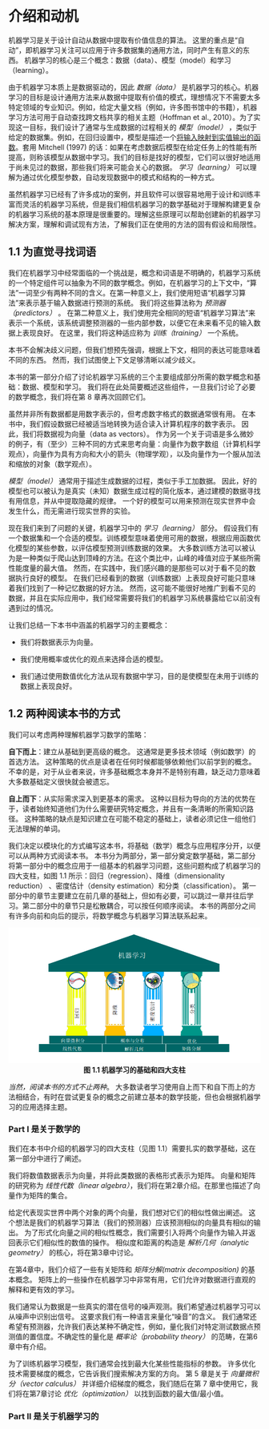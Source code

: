 # 介绍和动机

机器学习是关于设计自动从数据中提取有价值信息的算法。 这里的重点是“自动”，即机器学习关注可以应用于许多数据集的通用方法，同时产生有意义的东西。 机器学习的核心是三个概念：数据（data）、模型（model）和学习（learning）。

由于机器学习本质上是数据驱动的，因此 _数据（data）_ 是机器学习的核心。机器学习的目标是设计通用方法来从数据中提取有价值的模式，理想情况下不需要太多特定领域的专业知识。例如，给定大量文档（例如，许多图书馆中的书籍），机器学习方法可用于自动查找跨文档共享的相关主题（Hoffman et al., 2010）。为了实现这一目标，我们设计了通常与生成数据的过程相关的 _模型（model）_ ，类似于给定的数据集。例如，在回归设置中，模型是描述一个[将输入映射到实值输出的函数](https://baike.baidu.com/item/%E5%AE%9E%E5%80%BC%E5%87%BD%E6%95%B0/7037793)。套用 Mitchell (1997) 的话：如果在考虑数据后模型在给定任务上的性能有所提高，则称该模型从数据中学习。我们的目标是找好的模型，它们可以很好地适用于尚未见过的数据，那些我们将来可能会关心的数据。 _学习（learning）_ 可以理解为通过优化模型参数，自动发现数据中的模式和结构的一种方式。

虽然机器学习已经有了许多成功的案例，并且软件可以很容易地用于设计和训练丰富而灵活的机器学习系统，但是我们相信机器学习的数学基础对于理解构建更复杂的机器学习系统的基本原理是很重要的。理解这些原理可以帮助创建新的机器学习解决方案，理解和调试现有方法，了解我们正在使用的方法的固有假设和局限性。

## 1.1 为直觉寻找词语

我们在机器学习中经常面临的一个挑战是，概念和词语是不明确的，机器学习系统的一个特定组件可以抽象为不同的数学概念。例如，在机器学习的上下文中，“算法”一词至少有两种不同的含义。在第一种意义上，我们使用短语“机器学习算法”来表示基于输入数据进行预测的系统。 我们将这些算法称为 _预测器（predictors）_ 。 在第二种意义上，我们使用完全相同的短语“机器学习算法”来表示一个系统，该系统调整预测器的一些内部参数，以便它在未来看不见的输入数据上表现良好。 在这里，我们将这种适应称为 _训练（training）_ 一个系统。

本书不会解决歧义问题，但我们想预先强调，根据上下文，相同的表达可能意味着不同的东西。 然而，我们试图使上下文足够清晰以减少歧义。

本书的第一部分介绍了讨论机器学习系统的三个主要组成部分所需的数学概念和基础：数据、模型和学习。 我们将在此处简要概述这些组件，一旦我们讨论了必要的数学概念，我们将在第 8 章再次回顾它们。

虽然并非所有数据都是用数字表示的，但考虑数字格式的数据通常很有用。 在本书中，我们假设数据已经被适当地转换为适合读入计算机程序的数字表示。 因此，我们将数据视为向量（data as vectors）。 作为另一个关于词语是多么微妙的例子，有（至少）三种不同的方式来思考向量：向量作为数字数组（计算机科学观点），向量作为具有方向和大小的箭头（物理学观），以及向量作为一个服从加法和缩放的对象（数学观点）。

_模型（model）_ 通常用于描述生成数据的过程，类似于手工加数据。 因此，好的模型也可以被认为是真实（未知）数据生成过程的简化版本，通过建模的数据寻找有用信息，并从中提取隐藏的规律。 一个好的模型可以用来预测在现实世界中会发生什么，而无需进行现实世界的实验。

现在我们来到了问题的关键，机器学习中的 _学习（learning）_ 部分。 假设我们有一个数据集和一个合适的模型。训练模型意味着使用可用的数据，根据应用函数优化模型的某些参数，以评估模型预测训练数据的效果。 大多数训练方法可以被认为是一种类似于爬山达到顶峰的方法。在这个类比中，山峰的峰值对应于某些所需性能度量的最大值。 然而，在实践中，我们感兴趣的是那些可以对于看不见的数据执行良好的模型。 在我们已经看到的数据（训练数据）上表现良好可能只意味着我们找到了一种记忆数据的好方法。 然而，这可能不能很好地推广到看不见的数据，并且在实际应用中，我们经常需要将我们的机器学习系统暴露给它以前没有遇到过的情况。

让我们总结一下本书中涵盖的机器学习的主要概念：

- 我们将数据表示为向量。

- 我们使用概率或优化的观点来选择合适的模型。

- 我们通过使用数值优化方法从现有数据中学习，目的是使模型在未用于训练的数据上表现良好。


## 1.2 两种阅读本书的方式

我们可以考虑两种理解机器学习数学的策略：

**自下而上**：建立从基础到更高级的概念。 这通常是更多技术领域（例如数学）的首选方法。 这种策略的优点是读者在任何时候都能够依赖他们以前学到的概念。 不幸的是，对于从业者来说，许多基础概念本身并不是特别有趣，缺乏动力意味着大多数基础定义很快就会被遗忘。

**自上而下**：从实际需求深入到更基本的需求。 这种以目标为导向的方法的优势在于，读者始终知道他们为什么需要研究特定概念，并且有一条清晰的所需知识路径。 这种策略的缺点是知识建立在可能不稳定的基础上，读者必须记住一组他们无法理解的单词。

我们决定以模块化的方式编写这本书，将基础（数学）概念与应用程序分开，以便可以从两种方式阅读本书。 本书分为两部分，第一部分奠定数学基础，第二部分将第一部分中的概念应用于一组基本的机器学习问题，这些问题构成了机器学习的四大支柱，如图 1.1 所示：回归（regression）、降维（dimensionality reduction） 、密度估计（density estimation）和分类（classification）。 第一部分中的章节主要建立在前几章的基础上，但如有必要，可以跳过一章并往后学习。第二部分中的章节只是松散耦合，可以按任何顺序阅读。 本书的两部分之间有许多向前和向后的提示，将数学概念与机器学习算法联系起来。

<p align="center">
  <img src="https://raw.githubusercontent.com/dxxzst/mml-book-chinese/main/docs/images/Figure1.1.png" alt="图 1.1 机器学习的基础和四大支柱" title="图 1.1 机器学习的基础和四大支柱" /><br>
   <b>图 1.1 机器学习的基础和四大支柱</b><br>
</p>

_当然，阅读本书的方式不止两种_。 大多数读者学习使用自上而下和自下而上的方法相结合，有时在尝试更复杂的概念之前建立基本的数学技能，但也会根据机器学习的应用选择主题。

### Part I 是关于数学的

我们在本书中介绍的机器学习的四大支柱（见图 1.1）需要扎实的数学基础，这在第一部分中进行了阐述。

我们将数值数据表示为向量，并将此类数据的表格形式表示为矩阵。 向量和矩阵的研究称为 _线性代数（linear algebra）_，我们将在第2章介绍。在那里也描述了向量作为矩阵的集合。

给定代表现实世界中两个对象的两个向量，我们想对它们的相似性做出阐述。 这个想法是我们的机器学习算法（我们的预测器）应该预测相似的向量具有相似的输出。 为了形式化向量之间的相似性概念，我们需要引入将两个向量作为输入并返回表示它们相似性的数值的操作。 相似度和距离的构造是 _解析几何（analytic geometry）_ 的核心，将在第3章中讨论。

在第4章中，我们介绍了一些有关矩阵和 _矩阵分解(matrix decomposition)_ 的基本概念。 矩阵上的一些操作在机器学习中非常有用，它们允许对数据进行直观的解释和更有效的学习。

我们通常认为数据是一些真实的潜在信号的噪声观测。我们希望通过机器学习可以从噪声中识别出信号。 这要求我们有一种语言来量化“噪音”的含义。 我们通常还希望有预测器，允许我们表达某种不确定性，例如，量化我们对特定测试数据点预测值的置信度。不确定性的量化是 _概率论（probability theory）_ 的范畴，在第6章中有介绍。

为了训练机器学习模型，我们通常会找到最大化某些性能指标的参数。 许多优化技术需要梯度的概念，它告诉我们搜索解决方案的方向。 第 5 章是关于 _向量微积分（vector calculus）_ 并详细介绍梯度的概念，我们随后在第 7 章中使用它，我们将在第7章讨论 _优化（optimization）_ 以找到函数的最大值/最小值。

### Part II 是关于机器学习的